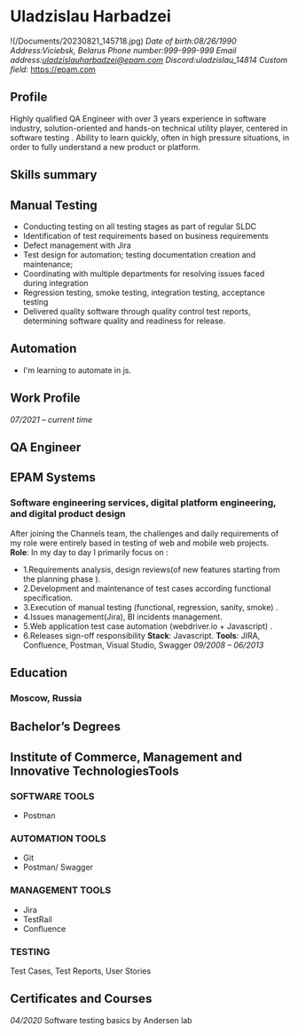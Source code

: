 # **Uladzislau Harbadzei**
!(/Documents/20230821_145718.jpg)
*Date of birth:08/26/1990*
*Address:Viciebsk, Belarus*
*Phone number:999-999-999*
*Email address:uladzislauharbadzei@epam.com*
*Discord:uladzislau_14814*
*Custom field:* https://epam.com  
## Profile
Highly qualified QA Engineer with over 3 years experience in software industry, solution-oriented and hands-on technical utility player, centered in software testing . Ability to learn quickly, often in high pressure situations, in order to fully understand a new product or platform.
## Skills summary
## Manual Testing
* Conducting testing on all testing stages as part of regular SLDC
* Identification of test requirements based on business requirements
* Defect management with Jira
* Test design for automation; testing documentation creation and maintenance;
* Coordinating with multiple departments for resolving issues faced during integration
* Regression testing, smoke testing, integration testing, acceptance testing 
* Delivered quality software through quality control test reports, determining software quality and readiness for release.
## Automation
* I'm learning to automate in js. 
## Work Profile
*07/2021 – current time*
## QA Engineer
## EPAM Systems
### Software engineering services, digital platform engineering, and digital product design
After joining the Channels team, the challenges and daily requirements of my role were entirely based in testing of web and mobile web projects.
**Role**: In my day to day I primarily focus on : 
* 1.Requirements analysis, design reviews(of new features starting from the planning phase ). 
* 2.Development and maintenance of test cases according functional specification. 
* 3.Execution of manual testing (functional, regression, sanity, smoke) .
* 4.Issues management(Jira), BI incidents management. 
* 5.Web application test case automation (webdriver.io + Javascript) . 
* 6.Releases sign-off responsibility
**Stack**: Javascript. 
**Tools**: JIRA, Confluence, Postman, Visual Studio, Swagger
*09/2008 – 06/2013*
## **Education** 
### Moscow, Russia
## Bachelor’s Degrees
## **Institute of Commerce, Management and Innovative TechnologiesTools**
### SOFTWARE TOOLS
* Postman
### AUTOMATION TOOLS
* Git
* Postman/ Swagger
### MANAGEMENT TOOLS
* Jira
* TestRail
* Confluence
### TESTING
Test Cases, Test Reports, User Stories
## Certificates and Courses
*04/2020*
Software testing basics by Andersen lab